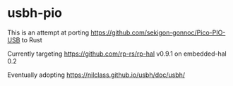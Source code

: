 # usbh-pio

This is an attempt at porting https://github.com/sekigon-gonnoc/Pico-PIO-USB to Rust

Currently targeting https://github.com/rp-rs/rp-hal v0.9.1 on embedded-hal 0.2

Eventually adopting https://nilclass.github.io/usbh/doc/usbh/
